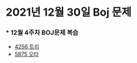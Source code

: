 # 2021년 12월 30일 Boj 문제

### \* 12월 4주차 BOJ문제 복습
- [4256 트리](https://www.acmicpc.net/problem/4256)
- [5875 오타](https://www.acmicpc.net/problem/5875) 
